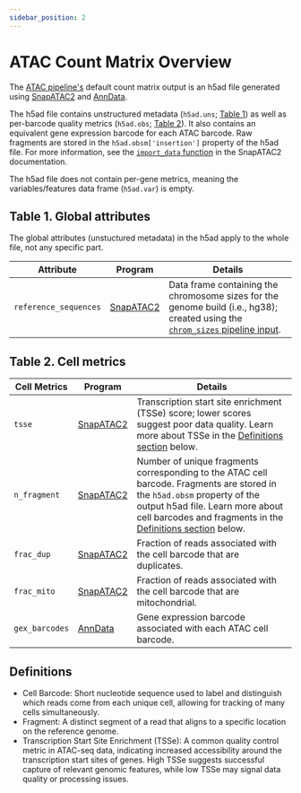 ```yaml
---
sidebar_position: 2
---
```


# ATAC Count Matrix Overview

The [ATAC pipeline's](README.md) default count matrix output is an h5ad file generated using [SnapATAC2](https://github.com/kaizhang/SnapATAC2) and [AnnData](https://anndata.readthedocs.io/en/latest/index.html). 

The h5ad file contains unstructured metadata (`h5ad.uns`; [Table 1](#table-1-global-attributes)) as well as per-barcode quality metrics (`h5ad.obs`; [Table 2](#table-2-cell-metrics)). It also contains an equivalent gene expression barcode for each ATAC barcode. Raw fragments are stored in the `h5ad.obsm['insertion']` property of the h5ad file. For more information, see the [`import_data` function](https://kzhang.org/SnapATAC2/api/_autosummary/snapatac2.pp.import_data.html#snapatac2.pp.import_data) in the SnapATAC2 documentation.

The h5ad file does not contain per-gene metrics, meaning the variables/features data frame (`h5ad.var`) is empty.


## Table 1. Global attributes

The global attributes (unstuctured metadata) in the h5ad apply to the whole file, not any specific part. 

| Attribute | Program | Details |
| --- | --- | --- |
| `reference_sequences` | [SnapATAC2](https://github.com/kaizhang/SnapATAC2) | Data frame containing the chromosome sizes for the genome build (i.e., hg38); created using the [`chrom_sizes` pipeline input](README.md). |


## Table 2. Cell metrics

| Cell Metrics | Program | Details |
|---|---|--------------------|
| `tsse` | [SnapATAC2](https://github.com/kaizhang/SnapATAC2) | Transcription start site enrichment (TSSe) score; lower scores suggest poor data quality. Learn more about TSSe in the [Definitions section](#definitions) below. |
| `n_fragment` | [SnapATAC2](https://github.com/kaizhang/SnapATAC2) | Number of unique fragments corresponding to the ATAC cell barcode. Fragments are stored in the `h5ad.obsm` property of the output h5ad file. Learn more about cell barcodes and fragments in the [Definitions section](#definitions) below. |
| `frac_dup` | [SnapATAC2](https://github.com/kaizhang/SnapATAC2) | Fraction of reads associated with the cell barcode that are duplicates. |
| `frac_mito` | [SnapATAC2](https://github.com/kaizhang/SnapATAC2) | Fraction of reads associated with the cell barcode that are mitochondrial. |
| `gex_barcodes` | [AnnData](https://anndata.readthedocs.io/en/latest/index.html) | Gene expression barcode associated with each ATAC cell barcode. |


## Definitions
* Cell Barcode: Short nucleotide sequence used to label and distinguish which reads come from each unique cell, allowing for tracking of many cells simultaneously.
* Fragment: A distinct segment of a read that aligns to a specific location on the reference genome. 
* Transcription Start Site Enrichment (TSSe): A common quality control metric in ATAC-seq data, indicating increased accessibility around the transcription start sites of genes. High TSSe suggests successful capture of relevant genomic features, while low TSSe may signal data quality or processing issues.
